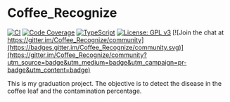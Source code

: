 # Coffee_Recognize
[![CI](https://github.com/Lucs1590/Coffee_Recognize/actions/workflows/main.yml/badge.svg?branch=master)](https://github.com/Lucs1590/Coffee_Recognize/actions/workflows/main.yml)
[![Code Coverage](https://github.com/Lucs1590/Coffee_Recognize/actions/workflows/coverage.yml/badge.svg)](https://github.com/Lucs1590/Coffee_Recognize/actions/workflows/coverage.yml)
[![TypeScript](https://badges.frapsoft.com/typescript/code/typescript.png?v=101)](https://github.com/ellerbrock/typescript-badges/)
[![License: GPL v3](https://img.shields.io/badge/License-GPLv3-blue.svg)](https://www.gnu.org/licenses/gpl-3.0)
[![Join the chat at https://gitter.im/Coffee_Recognize/community](https://badges.gitter.im/Coffee_Recognize/community.svg)](https://gitter.im/Coffee_Recognize/community?utm_source=badge&utm_medium=badge&utm_campaign=pr-badge&utm_content=badge)

This is my graduation project. The objective is to detect the disease in the coffee leaf and the contamination percentage.
